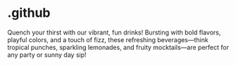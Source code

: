 # .github
Quench your thirst with our vibrant, fun drinks! Bursting with bold flavors, playful colors, and a touch of fizz, these refreshing beverages—think tropical punches, sparkling lemonades, and fruity mocktails—are perfect for any party or sunny day sip!
